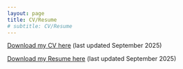 ```yaml
---
layout: page
title: CV/Resume
# subtitle: CV/Resume
---
```



[Download my CV here](/CVAug2025.pdf) (last updated September 2025)

[Download my Resume here](/ResumeAug2025.pdf) (last updated September 2025)
